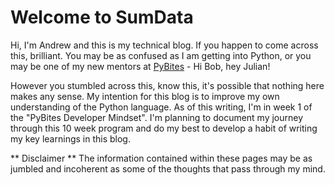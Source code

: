 # Welcome to SumData

Hi, I'm Andrew and this is my technical blog. If you happen to come across this, brilliant. You may be as confused as I am getting into Python, or you may be one of my new mentors at [PyBites](https://pybit.es) - Hi Bob, hey Julian!

However you stumbled across this, know this, it's possible that nothing here makes any sense. My intention for this blog is to improve my own understanding of the Python language. As of this writing, I'm in week 1 of the "PyBites Developer Mindset". I'm planning to document my journey through this 10 week program and do my best to develop a habit of writing my key learnings in this blog. 

** Disclaimer ** The information contained within these pages may be as jumbled and incoherent as some of the thoughts that pass through my mind. 
